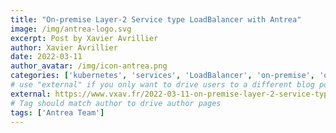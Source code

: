 ```yaml
---
title: "On-premise Layer-2 Service type LoadBalancer with Antrea"
image: /img/antrea-logo.svg
excerpt: Post by Xavier Avrillier
author: Xavier Avrillier
date: 2022-03-11
author_avatar: /img/icon-antrea.png
categories: ['kubernetes', 'services', 'LoadBalancer', 'on-premise', 'on-prem']
# use "external" if you only want to drive users to a different blog post that lives outside this site.
external: https://www.vxav.fr/2022-03-11-on-premise-layer-2-service-type-loadbalancer-with-antrea/
# Tag should match author to drive author pages
tags: ['Antrea Team']
---
```

